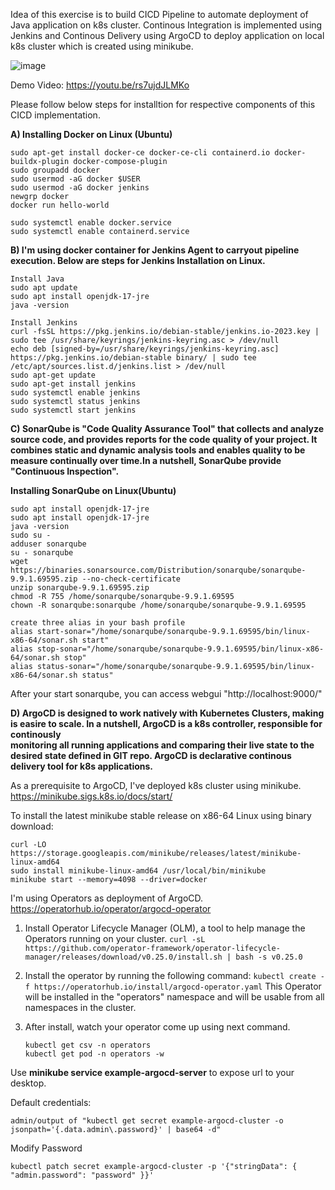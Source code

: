 Idea of this exercise is to build CICD Pipeline to automate deployment of Java application on k8s cluster.
Continous Integration is implemented using Jenkins and Continous Delivery using ArgoCD to deploy application on local k8s cluster which is created using minikube.

![image](https://github.com/devopsjourney23/spring-boot-app/assets/142556153/c40fc189-7b7c-453b-ad53-3c43315d86d4)

Demo Video:
https://youtu.be/rs7ujdJLMKo


Please follow below steps for installtion for respective components of this CICD implementation.

**A) **Installing Docker on Linux (Ubuntu)****
   ```
   sudo apt-get install docker-ce docker-ce-cli containerd.io docker-buildx-plugin docker-compose-plugin
   sudo groupadd docker
   sudo usermod -aG docker $USER
   sudo usermod -aG docker jenkins
   newgrp docker
   docker run hello-world

   sudo systemctl enable docker.service
   sudo systemctl enable containerd.service
   ```

**B) **I'm using docker container for Jenkins Agent to carryout pipeline execution. Below are steps for Jenkins Installation on Linux.****
   ```
   Install Java 
   sudo apt update
   sudo apt install openjdk-17-jre
   java -version

   Install Jenkins
   curl -fsSL https://pkg.jenkins.io/debian-stable/jenkins.io-2023.key | sudo tee /usr/share/keyrings/jenkins-keyring.asc > /dev/null
   echo deb [signed-by=/usr/share/keyrings/jenkins-keyring.asc] https://pkg.jenkins.io/debian-stable binary/ | sudo tee /etc/apt/sources.list.d/jenkins.list > /dev/null
   sudo apt-get update
   sudo apt-get install jenkins
   sudo systemctl enable jenkins
   sudo systemctl status jenkins
   sudo systemctl start jenkins
   ```

**C) SonarQube is "Code Quality Assurance Tool" that collects and analyze source code, and provides reports for the code quality of your project.
   It combines static and dynamic analysis tools and enables quality to be measure continually over time.In a nutshell, SonarQube provide "Continuous Inspection".**
    
   **Installing SonarQube on Linux(Ubuntu)**
   ```
   sudo apt install openjdk-17-jre
   sudo apt install openjdk-17-jre
   java -version
   sudo su - 
   adduser sonarqube
   su - sonarqube
   wget https://binaries.sonarsource.com/Distribution/sonarqube/sonarqube-9.9.1.69595.zip --no-check-certificate
   unzip sonarqube-9.9.1.69595.zip
   chmod -R 755 /home/sonarqube/sonarqube-9.9.1.69595
   chown -R sonarqube:sonarqube /home/sonarqube/sonarqube-9.9.1.69595

   create three alias in your bash profile
   alias start-sonar="/home/sonarqube/sonarqube-9.9.1.69595/bin/linux-x86-64/sonar.sh start"
   alias stop-sonar="/home/sonarqube/sonarqube-9.9.1.69595/bin/linux-x86-64/sonar.sh stop"
   alias status-sonar="/home/sonarqube/sonarqube-9.9.1.69595/bin/linux-x86-64/sonar.sh status"
   ```

   After your start sonarqube, you can access webgui "http://localhost:9000/"

**D) ArgoCD is designed to work natively with Kubernetes Clusters, making is easire to scale. In a nutshell, ArgoCD is a k8s controller, responsible for continously    
   monitoring all running applications and comparing their live state to the desired state defined in GIT repo. ArgoCD is declarative continous delivery tool for k8s applications.**

   As a prerequisite to ArgoCD, I've deployed k8s cluster using minikube.
   https://minikube.sigs.k8s.io/docs/start/

   To install the latest minikube stable release on x86-64 Linux using binary download:
   ```
   curl -LO https://storage.googleapis.com/minikube/releases/latest/minikube-linux-amd64
   sudo install minikube-linux-amd64 /usr/local/bin/minikube
   minikube start --memory=4098 --driver=docker
   ```

   I'm using Operators as deployment of ArgoCD.
   https://operatorhub.io/operator/argocd-operator

   1. Install Operator Lifecycle Manager (OLM), a tool to help manage the Operators running on your cluster.
   ```curl -sL https://github.com/operator-framework/operator-lifecycle-manager/releases/download/v0.25.0/install.sh | bash -s v0.25.0```

   2. Install the operator by running the following command:
   ```kubectl create -f https://operatorhub.io/install/argocd-operator.yaml```
   This Operator will be installed in the "operators" namespace and will be usable from all namespaces in the cluster.

   3. After install, watch your operator come up using next command.
      ```
      kubectl get csv -n operators
      kubectl get pod -n operators -w
      ```

   Use **minikube service example-argocd-server** to expose url to your desktop.
   
   Default credentials:
   ```
   admin/output of "kubectl get secret example-argocd-cluster -o jsonpath='{.data.admin\.password}' | base64 -d"
   ```
   
   Modify Password
   ```
   kubectl patch secret example-argocd-cluster -p '{"stringData": { "admin.password": "password" }}'
   ```
    
